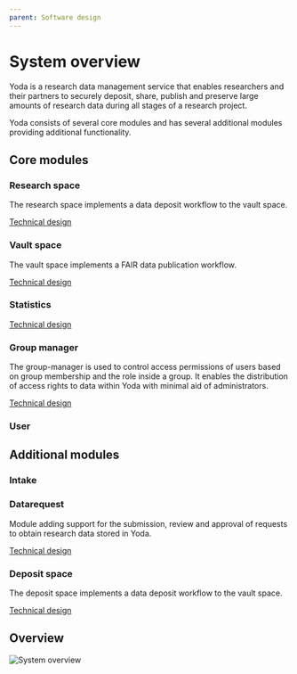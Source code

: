 ```yaml
---
parent: Software design
---
```

# System overview

Yoda is a research data management service that enables researchers and their partners to securely deposit, share, publish and preserve large amounts of research data during all stages of a research project.

Yoda consists of several core modules and has several additional modules providing additional functionality.

## Core modules

### Research space
The research space implements a data deposit workflow to the vault space.

[Technical design](research-space.md)

### Vault space
The vault space implements a FAIR data publication workflow.

[Technical design](vault-space.md)

### Statistics

[Technical design](statistics.md)

### Group manager
The group-manager is used to control access permissions of users based on group membership and the role inside a group.
It enables the distribution of access rights to data within Yoda with minimal aid of administrators.

[Technical design](group-manager.md)

### User


## Additional modules

### Intake

### Datarequest
Module adding support for the submission, review and approval of requests to obtain research data stored in Yoda.

[Technical design](data-requests.md)

### Deposit space
The deposit space implements a data deposit workflow to the vault space.

[Technical design](deposit-space.md)

## Overview
![System overview](img/system-overview.png)
